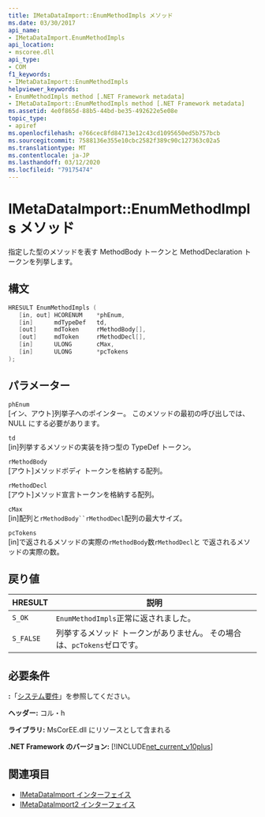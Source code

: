 ```yaml
---
title: IMetaDataImport::EnumMethodImpls メソッド
ms.date: 03/30/2017
api_name:
- IMetaDataImport.EnumMethodImpls
api_location:
- mscoree.dll
api_type:
- COM
f1_keywords:
- IMetaDataImport::EnumMethodImpls
helpviewer_keywords:
- EnumMethodImpls method [.NET Framework metadata]
- IMetaDataImport::EnumMethodImpls method [.NET Framework metadata]
ms.assetid: 4e0f865d-88b5-44bd-be35-492622e5e08e
topic_type:
- apiref
ms.openlocfilehash: e766cec8fd84713e12c43cd1095650ed5b757bcb
ms.sourcegitcommit: 7588136e355e10cbc2582f389c90c127363c02a5
ms.translationtype: MT
ms.contentlocale: ja-JP
ms.lasthandoff: 03/12/2020
ms.locfileid: "79175474"
---
```

# <a name="imetadataimportenummethodimpls-method"></a>IMetaDataImport::EnumMethodImpls メソッド
指定した型のメソッドを表す MethodBody トークンと MethodDeclaration トークンを列挙します。  
  
## <a name="syntax"></a>構文  
  
```cpp  
HRESULT EnumMethodImpls (  
   [in, out] HCORENUM    *phEnum,
   [in]      mdTypeDef   td,
   [out]     mdToken     rMethodBody[],
   [out]     mdToken     rMethodDecl[],
   [in]      ULONG       cMax,
   [in]      ULONG       *pcTokens  
);  
```  
  
## <a name="parameters"></a>パラメーター  
 `phEnum`  
 [イン、アウト]列挙子へのポインター。 このメソッドの最初の呼び出しでは、NULL にする必要があります。  
  
 `td`  
 [in]列挙するメソッドの実装を持つ型の TypeDef トークン。  
  
 `rMethodBody`  
 [アウト]メソッドボディ トークンを格納する配列。  
  
 `rMethodDecl`  
 [アウト]メソッド宣言トークンを格納する配列。  
  
 `cMax`  
 [in]配列と`rMethodBody``rMethodDecl`配列の最大サイズ。  
  
 `pcTokens`  
 [in]で返されるメソッドの実際の`rMethodBody`数`rMethodDecl`と で返されるメソッドの実際の数。  
  
## <a name="return-value"></a>戻り値  
  
|HRESULT|説明|  
|-------------|-----------------|  
|`S_OK`|`EnumMethodImpls`正常に返されました。|  
|`S_FALSE`|列挙するメソッド トークンがありません。 その場合は、`pcTokens`ゼロです。|  
  
## <a name="requirements"></a>必要条件  
 **:**「[システム要件](../../../../docs/framework/get-started/system-requirements.md)」を参照してください。  
  
 **ヘッダー:** コル・h  
  
 **ライブラリ:** MsCorEE.dll にリソースとして含まれる  
  
 **.NET Framework のバージョン:** [!INCLUDE[net_current_v10plus](../../../../includes/net-current-v10plus-md.md)]  
  
## <a name="see-also"></a>関連項目

- [IMetaDataImport インターフェイス](../../../../docs/framework/unmanaged-api/metadata/imetadataimport-interface.md)
- [IMetaDataImport2 インターフェイス](../../../../docs/framework/unmanaged-api/metadata/imetadataimport2-interface.md)

